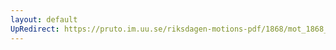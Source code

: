 ```yaml
---
layout: default
UpRedirect: https://pruto.im.uu.se/riksdagen-motions-pdf/1868/mot_1868__ak__297.pdf
---
```

